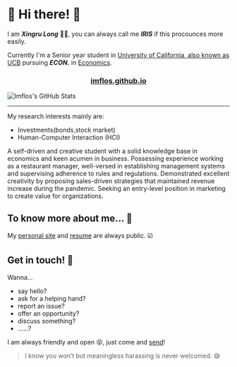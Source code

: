 # 🍑 Hi there! 🍓
I am ***Xingru Long*** 🙋🏻, you can always call me ***IRIS*** if this procounces more easily.

Currently I'm a Senior year student in [University of California, also known as UCB](https://www.berkeley.edu) pursuing ***ECON.*** in [Economics](https://www.econ.berkeley.edu).

<h3 align="center"> <a href="https://imflos.github.io"> imflos.github.io </a></h3> 

![Imflos's GitHub Stats](https://github-readme-stats.anuraghazra1.vercel.app/api?username=Imflos&show_icons=true&theme=blue-green)

------

My research interests mainly are:
* Investments(bonds,stock market)
* Human-Computer Interaction (HCI)

A self-driven and creative student with a solid knowledge base in economics and keen acumen in business. Possessing experience working as a restaurant manager, well-versed in establishing management systems and supervising adherence to rules and regulations. Demonstrated excellent creativity by proposing sales-driven strategies that maintained revenue increase during the pandemic. Seeking an entry-level position in marketing to create value for organizations.



## To know more about me… 🤔

My [personal site](https://Imflos.github.io/) and [resume](https://raw.githubusercontent.com/Imflos/Imflos.github.io/master/imgs/1.jpg) are always public. ☑️



## Get in touch! 📨

Wanna…

* say hello?
* ask for a helping hand?
* report an issue?
* offer an opportunity?
* discuss something?
* ……?

I am always friendly and open 😝, just come and [send](mailto:longxingru2@gmail.com.)!

> I know you won’t but meaningless harassing is never welcomed. 😅
